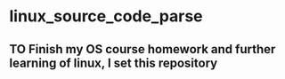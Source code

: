 # linux_source_code_parse
## TO Finish my OS course homework and further learning of linux, I set this repository